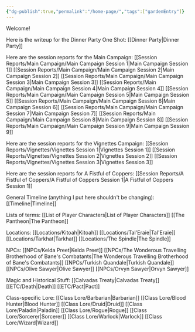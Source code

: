 ```yaml
---
{"dg-publish":true,"permalink":"/home-page/","tags":["gardenEntry"]}
---
```


Welcome!

Here is the writeup for the Dinner Party One Shot:
[[Dinner Party\|Dinner Party]]

Here are the session reports for the Main Campaign:
[[Session Reports/Main Campaign/Main Campaign Session 1\|Main Campaign Session 1]]
[[Session Reports/Main Campaign/Main Campaign Session 2\|Main Campaign Session 2]]
[[Session Reports/Main Campaign/Main Campaign Session 3\|Main Campaign Session 3]]
[[Session Reports/Main Campaign/Main Campaign Session 4\|Main Campaign Session 4]]
[[Session Reports/Main Campaign/Main Campaign Session 5\|Main Campaign Session 5]]
[[Session Reports/Main Campaign/Main Campaign Session 6\|Main Campaign Session 6]]
[[Session Reports/Main Campaign/Main Campaign Session 7\|Main Campaign Session 7]]
[[Session Reports/Main Campaign/Main Campaign Session 8\|Main Campaign Session 8]]
[[Session Reports/Main Campaign/Main Campaign Session 9\|Main Campaign Session 9]]

Here are the session reports for the Vignettes Campaign:
[[Session Reports/Vignettes/Vignettes Session 1\|Vignettes Session 1]]
[[Session Reports/Vignettes/Vignettes Session 2\|Vignettes Session 2]]
[[Session Reports/Vignettes/Vignettes Session 3\|Vignettes Session 3]]

Here are the session reports for A Fistful of Coppers:
[[Session Reports/A Fistful of Coppers/A Fistful of Coppers Session 1\|A Fistful of Coppers Session 1]]

General Timeline (anything I put here shouldn't be changing):
[[Timeline\|Timeline]]

Lists of terms:
[[List of Player Characters\|List of Player Characters]]
[[The Pantheon\|The Pantheon]]

Locations:
[[Locations/Kitoah\|Kitoah]]
[[Locations/Tal'Eraie\|Tal'Eraie]]
[[Locations/Tarkhat\|Tarkhat]]
[[Locations/The Spindle\|The Spindle]]

NPCs:
[[NPCs/Kelda Preet\|Kelda Preet]]
[[NPCs/The Wonderous Travelling Brotherhood of Bane's Combatants\|The Wonderous Travelling Brotherhood of Bane's Combatants]]
[[NPCs/Turkish Quandale\|Turkish Quandale]]
[[NPCs/Olive Sawyer\|Olive Sawyer]]
[[NPCs/Orvyn Sawyer\|Orvyn Sawyer]]

Magic and Historical Stuff:
[[Calvadas Treaty\|Calvadas Treaty]]
[[ETC/Death\|Death]]
[[ETC/Pact\|Pact]]

Class-specific Lore:
[[Class Lore/Barbarian\|Barbarian]]
[[Class Lore/Blood Hunter\|Blood Hunter]]
[[Class Lore/Druid\|Druid]]
[[Class Lore/Paladin\|Paladin]]
[[Class Lore/Rogue\|Rogue]]
[[Class Lore/Sorcerer\|Sorcerer]]
[[Class Lore/Warlock\|Warlock]]
[[Class Lore/Wizard\|Wizard]]